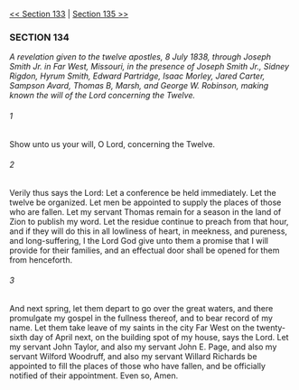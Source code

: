 [<< Section 133](Section%20133.md)  |  [Section 135 >>](Section%20135.md)

### SECTION 134

*A revelation given to the twelve apostles, 8 July 1838, through Joseph Smith Jr. in Far West, Missouri, in the presence of Joseph Smith Jr., Sidney Rigdon, Hyrum Smith, Edward Partridge, Isaac Morley, Jared Carter, Sampson Avard, Thomas B, Marsh, and George W. Robinson, making known the will of the Lord concerning the Twelve.*

###### 1
Show unto us your will, O Lord, concerning the Twelve.

###### 2
Verily thus says the Lord: Let a conference be held immediately. Let the twelve be organized. Let men be appointed to supply the places of those who are fallen. Let my servant Thomas remain for a season in the land of Zion to publish my word. Let the residue continue to preach from that hour, and if they will do this in all lowliness of heart, in meekness, and pureness, and long-suffering, I the Lord God give unto them a promise that I will provide for their families, and an effectual door shall be opened for them from henceforth.

###### 3
And next spring, let them depart to go over the great waters, and there promulgate my gospel in the fullness thereof, and to bear record of my name. Let them take leave of my saints in the city Far West on the twenty-sixth day of April next, on the building spot of my house, says the Lord. Let my servant John Taylor, and also my servant John E. Page, and also my servant Wilford Woodruff, and also my servant Willard Richards be appointed to fill the places of those who have fallen, and be officially notified of their appointment. Even so, Amen.